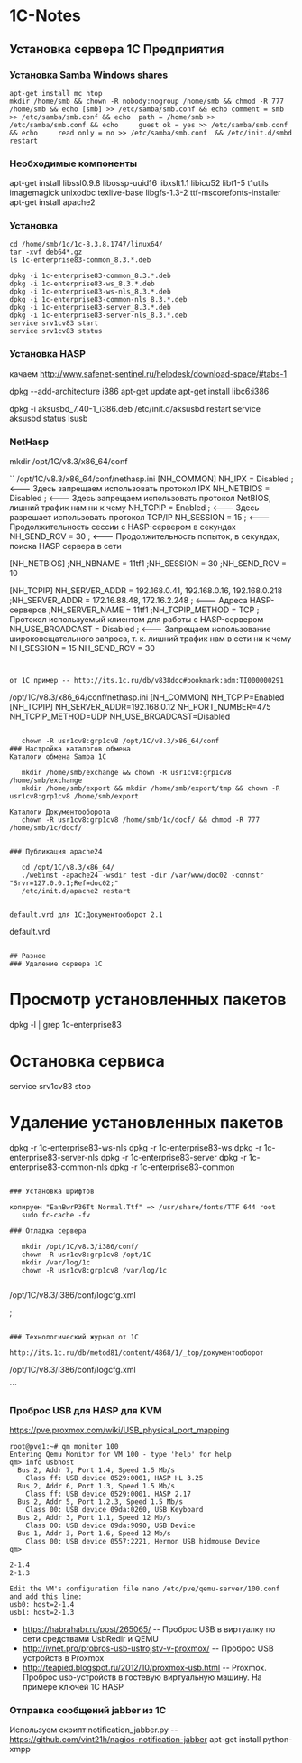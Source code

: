 # 1C-Notes
## Установка сервера 1С Предприятия

### Установка Samba Windows shares
```
apt-get install mc htop
mkdir /home/smb && chown -R nobody:nogroup /home/smb && chmod -R 777 /home/smb && echo [smb] >> /etc/samba/smb.conf && echo comment = smb >> /etc/samba/smb.conf && echo  path = /home/smb >> /etc/samba/smb.conf && echo     guest ok = yes >> /etc/samba/smb.conf && echo     read only = no >> /etc/samba/smb.conf  && /etc/init.d/smbd restart
```

### Необходимые компоненты
   apt-get install  libssl0.9.8 libossp-uuid16 libxslt1.1 libicu52 libt1-5 t1utils imagemagick unixodbc texlive-base libgfs-1.3-2 ttf-mscorefonts-installer
   apt-get install apache2

### Установка
```
cd /home/smb/1c/1c-8.3.8.1747/linux64/
tar -xvf deb64*.gz
ls 1c-enterprise83-common_8.3.*.deb

dpkg -i 1c-enterprise83-common_8.3.*.deb
dpkg -i 1c-enterprise83-ws_8.3.*.deb
dpkg -i 1c-enterprise83-ws-nls_8.3.*.deb
dpkg -i 1c-enterprise83-common-nls_8.3.*.deb
dpkg -i 1c-enterprise83-server_8.3.*.deb
dpkg -i 1c-enterprise83-server-nls_8.3.*.deb
service srv1cv83 start
service srv1cv83 status
```

### Установка HASP

качаем http://www.safenet-sentinel.ru/helpdesk/download-space/#tabs-1

   dpkg --add-architecture i386
   apt-get update
   apt-get install libc6:i386

   dpkg -i aksusbd_7.40-1_i386.deb 
   /etc/init.d/aksusbd restart
   service aksusbd status
   lsusb 
### NetHasp

  mkdir /opt/1C/v8.3/x86_64/conf

``
/opt/1C/v8.3/x86_64/conf/nethasp.ini
[NH_COMMON]
NH_IPX = Disabled ; <--- Здесь запрещаем использовать протокол IPX
NH_NETBIOS = Disabled ; <--- Здесь запрещаем использовать протокол NetBIOS, лишний трафик нам ни к чему
NH_TCPIP = Enabled ; <--- Здесь разрешает использовать протокол TCP/IP
NH_SESSION = 15 ; <--- Продолжительность сессии с HASP-сервером в секундах
NH_SEND_RCV = 30 ; <--- Продолжительность попыток, в секундах, поиска HASP сервера в сети

[NH_NETBIOS]
;NH_NBNAME = 11tf1
;NH_SESSION = 30
;NH_SEND_RCV = 10

[NH_TCPIP]
NH_SERVER_ADDR = 192.168.0.41, 192.168.0.16, 192.168.0.218
;NH_SERVER_ADDR = 172.16.88.48, 172.16.2.248 ; <--- Адреса HASP-серверов
;NH_SERVER_NAME = 11tf1
;NH_TCPIP_METHOD = TCP ; Протокол используемый клиентом для работы с HASP-сервером
NH_USE_BROADCAST = Disabled ; <--- Запрещаем использование широковещательного запроса, т. к. лишний трафик нам в сети ни к чему
NH_SESSION = 15
NH_SEND_RCV = 30
```


от 1С пример -- http://its.1c.ru/db/v838doc#bookmark:adm:TI000000291
 ````
 /opt/1C/v8.3/x86_64/conf/nethasp.ini
[NH_COMMON]
NH_TCPIP=Enabled
[NH_TCPIP]
NH_SERVER_ADDR=192.168.0.12
NH_PORT_NUMBER=475
NH_TCPIP_METHOD=UDP
NH_USE_BROADCAST=Disabled
```

   chown -R usr1cv8:grp1cv8 /opt/1C/v8.3/x86_64/conf
### Настройка каталогов обмена
Каталоги обмена Samba 1С

   mkdir /home/smb/exchange && chown -R usr1cv8:grp1cv8 /home/smb/exchange
   mkdir /home/smb/export && mkdir /home/smb/export/tmp && chown -R usr1cv8:grp1cv8 /home/smb/export

Каталоги Документооборота
   chown -R usr1cv8:grp1cv8 /home/smb/1c/docf/ && chmod -R 777 /home/smb/1c/docf/


### Публикация apache24

   cd /opt/1C/v8.3/x86_64/
   ./webinst -apache24 -wsdir test -dir /var/www/doc02 -connstr "Srvr=127.0.0.1;Ref=doc02;"
   /etc/init.d/apache2 restart


default.vrd для 1С:Документооборот 2.1

```
default.vrd
<?xml version="1.0" encoding="UTF-8"?>
<point xmlns="http://v8.1c.ru/8.2/virtual-resource-system"
                xmlns:xs="http://www.w3.org/2001/XMLSchema"
                xmlns:xsi="http://www.w3.org/2001/XMLSchema-instance"
                base="/do21"
                ib="Srvr=127.0.0.1;Ref=do21;">
<ws pointEnableCommon="false">
    <point name="AddressSystem" alias="AddressSystem.1cws" enable="false" />
    <point name="DMMessageService" alias="dmmessage.1cws" enable="false" />
    <point name="DMService" alias="dm.1cws" enable="false" />
    <point name="DMX" alias="DMX.1cws" enable="true" />
    <point name="EnterpriseDataExchange_1_0_1_1" alias="EnterpriseDataExchange_1_0_1_1.1cws" enable="false" />
    <point name="EnterpriseDataUpload_1_0_1_1" alias="EnterpriseDataUpload_1_0_1_1.1cws" enable="false" />
    <point name="Exchange" alias="exchange.1cws" enable="false" />
    <point name="Exchange_2_0_1_6" alias="exchange_2_0_1_6.1cws" enable="false" />
    <point name="Files" alias="files.1cws" enable="false" />
    <point name="InterfaceVersion" alias="InterfaceVersion.1cws" enable="false" />
    <point name="MEDO" alias="medo.1cws" enable="false" />
    <point name="MEDO1C" alias="medo1c.1cws" enable="false" />
    <point name="MEDO2013" alias="medo2013.1cws" enable="false" />
    <point name="MobileDMVersionService" alias="mobileDMVersionService.1cws" enable="true" />
</ws>
```

## Разное
### Удаление сервера 1С

```
# Просмотр установленных пакетов
dpkg -l | grep 1c-enterprise83 
# Остановка сервиса
service srv1cv83 stop
# Удаление установленных пакетов
dpkg -r 1c-enterprise83-ws-nls
dpkg -r 1c-enterprise83-ws
dpkg -r 1c-enterprise83-server-nls
dpkg -r 1c-enterprise83-server
dpkg -r 1c-enterprise83-common-nls
dpkg -r 1c-enterprise83-common
```

### Установка шрифтов

копируем "EanBwrP36Tt Normal.Ttf" => /usr/share/fonts/TTF 644 root
   sudo fc-cache -fv

### Отладка сервера

   mkdir /opt/1C/v8.3/i386/conf/
   chown -R usr1cv8:grp1cv8 /opt/1C
   mkdir /var/log/1c
   chown -R usr1cv8:grp1cv8 /var/log/1c


```
/opt/1C/v8.3/i386/conf/logcfg.xml

<config xmlns="http://v8.1c.ru/v8/tech-log">;
<dump create="true" location="/var/log/1c/dumps" prntscrn="true" type="2"/>
<log history="72" location="/var/log/1c">
<event>
<eq property="name" value="EXCP"/>
</event>
<event>
<eq property="name" value="EXCPCNTX"/>
</event>
<event>
<eq property="name" value="PROC"/>
</event>
<event>
<eq property="name" value="ADMIN"/>
</event>
<event>
<eq property="name" value="MEM"/>
</event>
<event>
<eq property="name" value="LEAKS"/>
</event>
<property name="all"/>
</log>
</config>
```
      
### Технологический журнал от 1С

http://its.1c.ru/db/metod81/content/4868/1/_top/документооборот

```
/opt/1C/v8.3/i386/conf/logcfg.xml

<?xml version="1.0"?>
<config xmlns="http://v8.1c.ru/v8/tech-log">
	<dump create="true" location="C:\DUMPS" type="3" prntscrn="false"/>
	<log location="C:\LOGS_excp" history="96">
		<event>
			<eq property="Name" value="EXCP"/>
		</event>
		<property name="all"/>
	</log>
	<log location="C:\logs_long" history="28">
		<event>
			<ne property="name" value=""/>
			<ge property="duration" value="200000"/>
		</event>
		<property name="all"/>
	</log>
	<log location="C:\logs_sql" history="28">
		<event>
			<eq property="name" value="SDBL"/>
		</event>
		<property name="all"/>
	</log>
	<plansql/>
</config>
```

### Проброс USB для HASP для KVM

https://pve.proxmox.com/wiki/USB_physical_port_mapping

```
root@pve1:~# qm monitor 100
Entering Qemu Monitor for VM 100 - type 'help' for help
qm> info usbhost
  Bus 2, Addr 7, Port 1.4, Speed 1.5 Mb/s
    Class ff: USB device 0529:0001, HASP HL 3.25
  Bus 2, Addr 6, Port 1.3, Speed 1.5 Mb/s
    Class ff: USB device 0529:0001, HASP 2.17
  Bus 2, Addr 5, Port 1.2.3, Speed 1.5 Mb/s
    Class 00: USB device 09da:0260, USB Keyboard
  Bus 2, Addr 3, Port 1.1, Speed 12 Mb/s
    Class 00: USB device 09da:9090, USB Device
  Bus 1, Addr 3, Port 1.6, Speed 12 Mb/s
    Class 00: USB device 0557:2221, Hermon USB hidmouse Device
qm>

2-1.4
2-1.3

Edit the VM's configuration file nano /etc/pve/qemu-server/100.conf and add this line:
usb0: host=2-1.4
usb1: host=2-1.3
```

  * https://habrahabr.ru/post/265065/ -- Проброс USB в виртуалку по сети средствами UsbRedir и QEMU
  * http://ivnet.pro/probros-usb-ustrojstv-v-proxmox/ -- Проброс USB устройств в Proxmox
  * http://teapied.blogspot.ru/2012/10/proxmox-usb.html -- Proxmox. Проброс usb-устройств в гостевую виртуальную машину. На примере ключей 1С HASP 
### Отправка сообщений jabber из 1С

Используем скрипт notification_jabber.py -- https://github.com/vint21h/nagios-notification-jabber
   apt-get install python-xmpp
